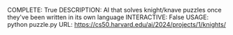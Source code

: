 COMPLETE: True
DESCRIPTION: AI that solves knight/knave puzzles once they've been written in its own language
INTERACTIVE: False
USAGE: python puzzle.py
URL: https://cs50.harvard.edu/ai/2024/projects/1/knights/
